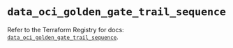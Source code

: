 # `data_oci_golden_gate_trail_sequence`

Refer to the Terraform Registry for docs: [`data_oci_golden_gate_trail_sequence`](https://registry.terraform.io/providers/hashicorp/oci/7.19.0/docs/data-sources/golden_gate_trail_sequence).
